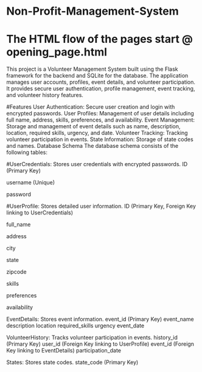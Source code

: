 # Non-Profit-Management-System
# The HTML flow of the pages start @ opening_page.html
This project is a Volunteer Management System built using the Flask framework for the backend and SQLite for the database. The application manages user accounts, profiles, event details, and volunteer participation. It provides secure user authentication, profile management, event tracking, and volunteer history features.

#Features
User Authentication: Secure user creation and login with encrypted passwords.
User Profiles: Management of user details including full name, address, skills, preferences, and availability.
Event Management: Storage and management of event details such as name, description, location, required skills, urgency, and date.
Volunteer Tracking: Tracking volunteer participation in events.
State Information: Storage of state codes and names.
Database Schema
The database schema consists of the following tables:

#UserCredentials: Stores user credentials with encrypted passwords.
ID (Primary Key)

username (Unique)

password


#UserProfile: Stores detailed user information.
ID (Primary Key, Foreign Key linking to UserCredentials)

full_name

address

city

state

zipcode

skills

preferences

availability

EventDetails: Stores event information.
event_id (Primary Key)
event_name
description
location
required_skills
urgency
event_date

VolunteerHistory: Tracks volunteer participation in events.
history_id (Primary Key)
user_id (Foreign Key linking to UserProfile)
event_id (Foreign Key linking to EventDetails)
participation_date

States: Stores state codes.
state_code (Primary Key)
